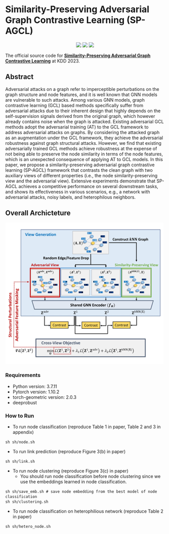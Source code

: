 # Similarity-Preserving Adversarial Graph Contrastive Learning (SP-AGCL)

<p align="center">   
    <a href="https://pytorch.org/" alt="PyTorch">
      <img src="https://img.shields.io/badge/PyTorch-%23EE4C2C.svg?e&logo=PyTorch&logoColor=white" /></a>
    <a href="https://kdd.org/kdd2023/" alt="Conference">
        <img src="https://img.shields.io/badge/KDD'23-brightgreen" /></a>
    <img src="https://img.shields.io/pypi/l/torch-rechub">
</p>

The official source code for [**Similarity-Preserving Adversarial Graph Contrastive Learning**]() at KDD 2023.

## Abstract
Adversarial attacks on a graph refer to imperceptible perturbations on the graph structure and node features, and it is well known that GNN models are vulnerable to such attacks. Among various GNN models, graph contrastive learning (GCL) based methods specifically suffer from adversarial attacks due to their inherent design that highly depends on the self-supervision signals derived from the original graph, which however already contains noise when the graph is attacked. Existing adversarial GCL methods adopt the adversarial training (AT) to the GCL framework to address adversarial attacks on graphs. By considering the attacked graph as an augmentation under the GCL framework, they achieve the adversarial robustness against graph structural attacks. However, we find that existing adversarially trained GCL methods achieve robustness at the expense of not being able to preserve the node similarity in terms of the node features, which is an unexpected consequence of applying AT to GCL models. In this paper, we propose a similarity-preserving adversarial graph contrastive learning (SP-AGCL) framework that contrasts the clean graph with two auxiliary views of different properties (i.e., the node similarity-preserving view and the adversarial view). Extensive experiments demonstrate that SP-AGCL achieves a competitive performance on several downstream tasks, and shows its effectiveness in various scenarios, e.g., a network with adversarial attacks, noisy labels, and heterophilous neighbors.

## Overall Archicteture

<img src="figs/overall_architecure.jpg" width="500">



### Requirements
* Python version: 3.7.11
* Pytorch version: 1.10.2
* torch-geometric version: 2.0.3
* deeprobust

### How to Run
* To run node classification (reproduce Table 1 in paper, Table 2 and 3 in appendix)

```
sh sh/node.sh
```
* To run link prediction (reproduce Figure 3(b) in paper)

```
sh sh/link.sh
```
* To run node clustering (reproduce Figure 3(c) in paper)
    * You should run node classification before node clustering since we use the embeddings learned in node classification.

```
sh sh/save_emb.sh # save node embedding from the best model of node classification
sh sh/clustering.sh 
```
* To run node classification on heterophilious network (reproduce Table 2 in paper)

```
sh sh/hetero_node.sh
```

